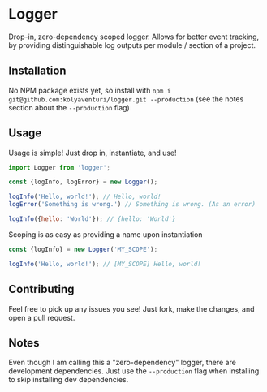 # Logger

Drop-in, zero-dependency scoped logger. Allows for better event tracking, by providing distinguishable log outputs per module / section of a project.

## Installation
No NPM package exists yet, so install with `npm i git@github.com:kolyaventuri/logger.git --production` (see the notes section about the `--production` flag)

## Usage
Usage is simple! Just drop in, instantiate, and use!

```js
import Logger from 'logger';

const {logInfo, logError} = new Logger();

logInfo('Hello, world!'); // Hello, world!
logError('Something is wrong.') // Something is wrong. (As an error)

logInfo({hello: 'World'}); // {hello: 'World'}
```

Scoping is as easy as providing a name upon instantiation

```js
const {logInfo} = new Logger('MY_SCOPE');

logInfo('Hello, world!'); // [MY_SCOPE] Hello, world!
```

## Contributing
Feel free to pick up any issues you see! Just fork, make the changes, and open a pull request.

## Notes
Even though I am calling this a "zero-dependency" logger, there are development dependencies. Just use the `--production` flag when installing to skip installing dev dependencies.
